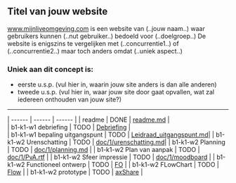 ## Titel van jouw website
www.mijnliveomgeving.com is een website van (..jouw naam..) waar gebruikers kunnen (..nut gebruiker..) bedoeld voor (..doelgroep..)
De website is enigszins te vergelijken met (..concurrentie1..) of (..concurrentie2..) maar toch anders omdat (..uniek aspect..)

### Uniek aan dit concept is: 
 * eerste u.s.p. (vul hier in, waarin jouw site anders is dan alle anderen)
 * tweede u.s.p. (vul hier in, waar jouw site door gaat opvallen, wat zal iedereen onthouden van jouw site?)

---
| ------ |  ------ | ------ |
| readme                         | DONE |  [readme.md]        |  
| b1-k1-w1 debriefing            | TODO | [Debriefing]        |    
| b1-k1-w1 bepaling uitgangspunt | TODO | [Leidraad_uitgangspunt.md]| 
| b1-k1-w2 Urenschatting         | TODO | [doc/1/urenschatting.md]|
| b1-k1-w2 Planning              | TODO | [doc/1/planning.md]     |
| b1-k1-w2 Plan van aanpak       | TODO | [doc/1/PvA.rtf]         |
| b1-k1-w2 Sfeer impressie       | TODO | [doc/1/moodboard]       |
| b1-k1-w2 Functioneel ontwerp   | TODO | [FO]                    |
| b1-k1-w2 FLowChart             | TODO | [Flow]                  |
| b1-k1-w2 prototype             | TODO | [axShare]               |

   [readme.md]: <https://github.com/JouwGithubNaam/myband/blob/master/readme.md>
   [Leidraad_uitgangspunt.md]: <https://github.com/HjalmarSnoep/MyBandStarter/blob/master/doc/1/uitgangspunt.md>
   [Debriefing]: <https://docs.google.com/document/u/0/>
   [doc/1/PvA.rtf]: <https://github.com/HjalmarSnoep/MyBandStarter/blob/master/doc/1/PvA.rtf>
   [doc/1/urenschatting.md]: <https://github.com/HjalmarSnoep/MyBandStarter/blob/master/doc/1/Urenschatting.md>
   [doc/1/planning.md]: <https://github.com/HjalmarSnoep/MyBandStarter/blob/master/doc/1/planning.md>
   [doc/1/moodboard]: <https://www.google.nl/search?q=moodboard&tbm=isch>
   [FO]: <https://github.com/jouwgithub/doc/1/FO.md>
   [Flow]: <https://github.com/jouwgithub/doc/1/flow.svg>
   [axShare]: <http://w2d1bw.axshare.com/>
